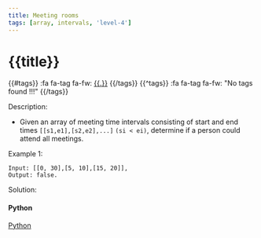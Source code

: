 ```yaml
---
title: Meeting rooms
tags: [array, intervals, 'level-4']
---
```


# {{title}}

{{#tags}}
:fa fa-tag fa-fw: [{{.}}]({{tagspath}}/{{.}})
{{/tags}}
{{^tags}}
:fa fa-tag fa-fw: "No tags found !!!"
{{/tags}}

Description:

- Given an array of meeting time intervals consisting of start and end times `[[s1,e1],[s2,e2],...]` `(si < ei)`, determine if a person could attend all meetings.

Example 1:

```text
Input: [[0, 30],[5, 10],[15, 20]],
Output: false.
```

Solution:

<!-- tabs:start -->
#### **Python**

[Python](../pycode/array/meeting-rooms.py ':include :type=code')
<!-- tabs:end -->

